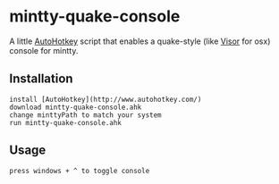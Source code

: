 # mintty-quake-console

A little [AutoHotkey](http://www.autohotkey.com/) script that enables a quake-style (like [Visor](http://visor.binaryage.com/) for osx) console for mintty.

## Installation

	install [AutoHotkey](http://www.autohotkey.com/)
	download mintty-quake-console.ahk
	change minttyPath to match your system
	run mintty-quake-console.ahk

## Usage

	press windows + ^ to toggle console